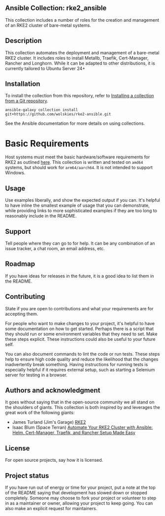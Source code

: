 ## Ansible Collection: rke2_ansible
This collection includes a number of roles for the creation and management of an RKE2 cluster of bare-metal systems.

## Description
This collection automates the deployment and management of a bare-metal RKE2 cluster.  It includes roles to install Metallb, Traefik, Cert-Manager, Rancher and Longhorn.  While it can be adapted to other distributions, it is currently tailored to Ubuntu Server 24+

## Installation
To install the collection from this repository, refer to [Installing a collection from a Git repository](https://docs.ansible.com/ansible/latest/collections_guide/collections_installing.html).  

```
ansible-galaxy collection install git+https://github.com/wolskies/rke2-ansible.git
```

See the Ansible documentation for more details on using collections.

# Basic Requirements
Host systems must meet the basic hardware/software requirements for RKE2 as outlined [here](https://docs.rke2.io/install/requirements).  This collection is written and tested on `amd64` systems, but should work for `arm64/aarch64`.  It is not intended to support Windows.

## Usage
Use examples liberally, and show the expected output if you can. It's helpful to have inline the smallest example of usage that you can demonstrate, while providing links to more sophisticated examples if they are too long to reasonably include in the README.

## Support
Tell people where they can go to for help. It can be any combination of an issue tracker, a chat room, an email address, etc.

## Roadmap
If you have ideas for releases in the future, it is a good idea to list them in the README.

## Contributing
State if you are open to contributions and what your requirements are for accepting them.

For people who want to make changes to your project, it's helpful to have some documentation on how to get started. Perhaps there is a script that they should run or some environment variables that they need to set. Make these steps explicit. These instructions could also be useful to your future self.

You can also document commands to lint the code or run tests. These steps help to ensure high code quality and reduce the likelihood that the changes inadvertently break something. Having instructions for running tests is especially helpful if it requires external setup, such as starting a Selenium server for testing in a browser.

## Authors and acknowledgment
It goes without saying that in the open-source community we all stand on the shoulders of giants.  This collection is both inspired by and leverages the great work of the following giants:
- James Turland (Jim's Garage) [RKE2](https://github.com/JamesTurland/JimsGarage/tree/main/Ansible/Playbooks/RKE2)
- Isaac Blum (Space Terran) [Automate Your RKE2 Cluster with Ansible: Helm, Cert-Manager, Traefik, and Rancher Setup Made Easy](https://github.com/SpaceTerran/ansible-rancher-traefik-ssl)

## License
For open source projects, say how it is licensed.

## Project status
If you have run out of energy or time for your project, put a note at the top of the README saying that development has slowed down or stopped completely. Someone may choose to fork your project or volunteer to step in as a maintainer or owner, allowing your project to keep going. You can also make an explicit request for maintainers.

